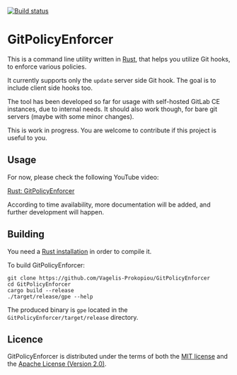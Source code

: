 [![Build status](https://github.com/Vagelis-Prokopiou/GitPolicyEnforcer/workflows/ci/badge.svg)](https://github.com/Vagelis-Prokopiou/GitPolicyEnforcer/actions)

# GitPolicyEnforcer

This is a command line utility written in [Rust](https://www.rust-lang.org/),
that helps you utilize Git hooks,
to enforce various policies.

It currently supports only the `update` server side Git hook. The goal is to include client side hooks too.

The tool has been developed so far for usage with self-hosted GitLab CE instances, due to internal needs. It should also work though, for bare git servers (maybe with some minor changes).

This is work in progress. You are welcome to contribute if this project is useful to you.

## Usage
For now, please check the following YouTube video:

[Rust: GitPolicyEnforcer](https://youtu.be/CNmWKYmWAFU)

According to time availability, more documentation will be added, and further development will happen.

## Building
You need a [Rust installation](https://www.rust-lang.org/) in order to compile it.

To build GitPolicyEnforcer:

```
git clone https://github.com/Vagelis-Prokopiou/GitPolicyEnforcer
cd GitPolicyEnforcer
cargo build --release
./target/release/gpe --help
```

The produced binary is `gpe` located in the `GitPolicyEnforcer/target/release` directory.


## Licence
GitPolicyEnforcer is distributed under the terms of both the [MIT license](https://opensource.org/licenses/MIT) and the [Apache License (Version 2.0)](https://www.apache.org/licenses/LICENSE-2.0).

